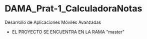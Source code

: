 # DAMA_Prat-1_CalculadoraNotas
Desarrollo de Aplicaciones Móviles Avanzadas

- EL PROYECTO SE ENCUENTRA EN LA RAMA "master"

